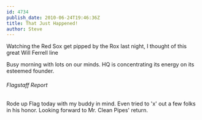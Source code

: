 ```yaml
---
id: 4734
publish_date: 2010-06-24T19:46:36Z
title: That Just Happened!
author: Steve
---
```

  
Watching the Red Sox get pipped by the Rox last night, I thought of this great Will Ferrell line

Busy morning with lots on our minds. HQ is concentrating its energy on its esteemed founder.

###### Flagstaff Report

Rode up Flag today with my buddy in mind. Even tried to 'x' out a few folks in his honor. Looking forward to Mr. Clean Pipes' return.